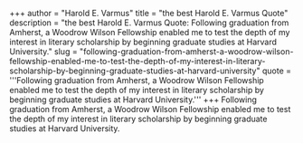 +++
author = "Harold E. Varmus"
title = "the best Harold E. Varmus Quote"
description = "the best Harold E. Varmus Quote: Following graduation from Amherst, a Woodrow Wilson Fellowship enabled me to test the depth of my interest in literary scholarship by beginning graduate studies at Harvard University."
slug = "following-graduation-from-amherst-a-woodrow-wilson-fellowship-enabled-me-to-test-the-depth-of-my-interest-in-literary-scholarship-by-beginning-graduate-studies-at-harvard-university"
quote = '''Following graduation from Amherst, a Woodrow Wilson Fellowship enabled me to test the depth of my interest in literary scholarship by beginning graduate studies at Harvard University.'''
+++
Following graduation from Amherst, a Woodrow Wilson Fellowship enabled me to test the depth of my interest in literary scholarship by beginning graduate studies at Harvard University.
